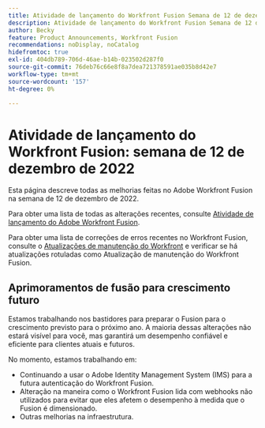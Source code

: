 ```yaml
---
title: Atividade de lançamento do Workfront Fusion Semana de 12 de dezembro de 2022
description: Atividade de lançamento do Workfront Fusion Semana de 12 de dezembro de 2022
author: Becky
feature: Product Announcements, Workfront Fusion
recommendations: noDisplay, noCatalog
hidefromtoc: true
exl-id: 404db789-706d-46ae-b14b-023502d287f0
source-git-commit: 76deb76c66e8f8a7dea721378591ae035b8d42e7
workflow-type: tm+mt
source-wordcount: '157'
ht-degree: 0%

---
```


# Atividade de lançamento do Workfront Fusion: semana de 12 de dezembro de 2022

Esta página descreve todas as melhorias feitas no Adobe Workfront Fusion na semana de 12 de dezembro de 2022.

Para obter uma lista de todas as alterações recentes, consulte [Atividade de lançamento do Adobe Workfront Fusion](../../../product-announcements/product-releases/fusion-release-activity/fusion-release-activity.md).

Para obter uma lista de correções de erros recentes no Workfront Fusion, consulte o [Atualizações de manutenção do Workfront](https://experienceleague.adobe.com/docs/workfront-known-issues/releases/current-updates.html) e verificar se há atualizações rotuladas como Atualização de manutenção do Workfront Fusion.

## Aprimoramentos de fusão para crescimento futuro

Estamos trabalhando nos bastidores para preparar o Fusion para o crescimento previsto para o próximo ano. A maioria dessas alterações não estará visível para você, mas garantirá um desempenho confiável e eficiente para clientes atuais e futuros.


No momento, estamos trabalhando em:

* Continuando a usar o Adobe Identity Management System (IMS) para a futura autenticação do Workfront Fusion.
* Alteração na maneira como o Workfront Fusion lida com webhooks não utilizados para evitar que eles afetem o desempenho à medida que o Fusion é dimensionado.
* Outras melhorias na infraestrutura.
